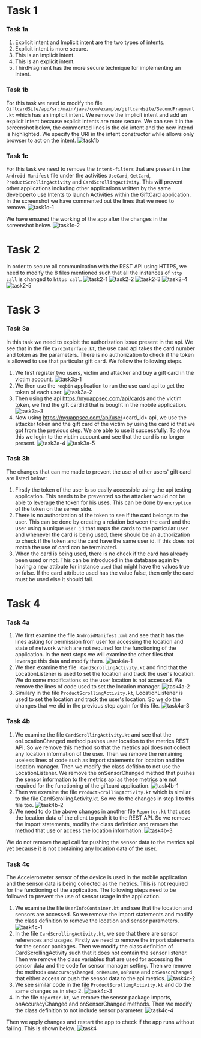 # Task 1

### Task 1a
1. Explicit intent and Implicit intent are the two types of intents.
2. Explicit intent is more secure.
3. This is an implicit intent.
4. This is an explicit intent.
5. ThirdFragment has the more secure technique for implementing an Intent.

### Task 1b
For this task we need to modify the file ```GiftcardSite/app/src/main/java/com/example/giftcardsite/SecondFragment.kt``` which has an implicit intent. We remove the implicit intent and add an explicit intent because explicit intents are more secure. We can see it in the screenshot below, the commented lines is the old intent and the new intend is highlighted. We specify the URI in the intent constructor while allows only browser to act on the intent.
![task1b](Artifacts/task1b.png)

### Task 1c
For this task we need to remove the ```intent-filters``` that are present in the ```Android Manifest``` file under the activities ```UseCard```, ```GetCard```, ```ProductScrollingActivity``` and ```CardScrollingActivity```. This will prevent other applications including other applications written by the same developerto use Intents to launch Activities within the GiftCard application. In the screenshot we have commented out the lines that we need to remove.
![task1c-1](Artifacts/task1c_1.png)

We have ensured the working of the app after the changes in the screenshot below.
![task1c-2](Artifacts/task1c_2.png)


# Task 2

In order to secure all communication with the REST API using HTTPS, we need to modify the 8 files mentioned such that all the instances of ```http call``` is changed to ```https call```.
![task2-1](Artifacts/task2_1.png)
![task2-2](Artifacts/task2_2.png)
![task2-3](Artifacts/task2_3.png)
![task2-4](Artifacts/task2_4.png)
![task2-5](Artifacts/task2_5.png)

# Task 3

### Task 3a

In this task we need to exploit the authorization issue present in the api. We see that in the file ```CardInterface.kt```, the use card api takes the card number and token as the parameters. There is no authorization to check if the token is allowed to use that particular gift card. We follow the following steps.
1. We first register two users, victim and attacker and buy a gift card in the victim account.
![task3a-1](Artifacts/task3a_1.png)
2. We then use the ```reqbin``` application to run the use card api to get the token of each user.
![task3a-2](Artifacts/task3a_2.png)
3. Then using the api https://nyuappsec.com/api/cards and the victim token, we find the gift card id that is bought in the mobile application.
![task3a-3](Artifacts/task3a_3.png)
4. Now using https://nyuappsec.com/api/use/<card_id> api, we use the attacker token and the gift card of the victim by using the card id that we got from the previous step. We are able to use it successfully. To show this we login to the victim account and see that the card is no longer present.
![task3a-4](Artifacts/task3a_4.png)
![task3a-5](Artifacts/task3a_5.png)


### Task 3b
The changes that can me made to prevent the use of other users' gift card are listed below:
1. Firstly the token of the user is so easily accessible using the api testing application. This needs to be prevented so the attacker would not be able to leverage the token for his uses. This can be done by ```encryption``` of the token on the server side.
2. There is no authorization of the token to see if the card belongs to the user. This can be done by creating a relation between the card and the user using a unique ```user id``` that maps the cards to the particular user and whenever the card is being used, there should be an authorization to check if the token and the card have the same user id. If this does not match the use of card can be terminated.
3. When the card is being used, there is no check if the card has already been used or not. This can be introduced in the database again by having a new attibute for instance ```used``` that might have the values true or false. If the card attribute used has the value false, then only the card must be used else it should fail.

# Task 4

### Task 4a
1. We first examine the file ```AndroidManifest.xml``` and see that it has the lines asking for permission from user for accessing the location and state of network which are not required for the functioning of the application. In the next steps we will examine the other files that leverage this data and modify them.
![task4a-1](Artifacts/task4a_1.png)
2. We then examine the file ``` CardScrollingActivity.kt``` and find that the LocationListener is used to set the location and track the user's location. We do some modifications so the user location is not accessed. We  remove the lines of code used to set the location manager.
![task4a-2](Artifacts/task4a_2.png)
3. Similary in the file ```ProductScrollingActivity.kt```, LocationListener is used to set the location and track the user's location. So we do the changes that we did in the previous step again for this file.
![task4a-3](Artifacts/task4a_3.png)


### Task 4b
1. We examine the file ```CardScrollingActivity.kt``` and see that the onLocationChanged method pushes user location to the metrics REST API. So we remove this method so that the metrics api does not collect any location information of the user. Then we remove the remaining useless lines of code such as import statements for location and the location manager. Then we modify the class defition to not use the LocationListener. We remove the onSensorChanged method that pushes the sensor information to the metrics api as these metrics are not required for the functioning of the giftcard application.
![task4b-1](Artifacts/task4b_1.png)
2. Then we examine the file ```ProductScrollingActivity.kt``` which is similar to the file CardScrollingActivity.kt. So we do the changes in step 1 to this file too.
![task4b-2](Artifacts/task4b_2.png)
3.  We need to do the above changes in another file ```Reporter.kt``` that uses the location data of the client to push it to the REST API. So we remove the import statements, modify the class definition and remove the method that use or access the location information.
![task4b-3](Artifacts/task4b_3.png)

We do not remove the api call for pushing the sensor data to the metrics api yet because it is not containing any location data of the user.


### Task 4c
The Accelerometer sensor of the device is used in the mobile application and the sensor data is being collected as the metrics. This is not required for the functioning of the application. The following steps need to be followed to prevent the use of sensor usage in the application.
1. We examine the file ```UserInfoContainer.kt``` and see that the location and sensors are accessed. So we remove the import statements and modify the class definition to remove the location and sensor parameters.
![task4c-1](Artifacts/task4c_1.png)
2. In the file ```CardScrollingActivity.kt```, we see that there are sensor references and usages. Firstly we need to remove the import statements for the sensor packages. Then we modify the class definition of CardScrollingActivity such that it does not contain the sensor listener. Then we remove the class variables that are used for accessing the sensor data and the code for sensor manager setting. Then we remove the methods ```onAccuracyChanged```, ```onResume```, ```onPause``` and ```onSensorChanged``` that either access or push the sensor data to the api metrics.
![task4c-2](Artifacts/task4c_2.png)
3. We see similar code in the file ```ProductScrollingActivity.kt``` and do the same changes as in step 2.
![task4c-3](Artifacts/task4c_3.png)
4. In the file ```Reporter.kt```, we remove the sensor package imports, onAccuracyChanged and onSensorChanged methods. Then we modify the class definition to not include sensor parameter.
![task4c-4](Artifacts/task4c_4.png)

Then we apply changes and restart the app to check if the app runs without failing. This is shown below.
![task4](Artifacts/task4.png)
